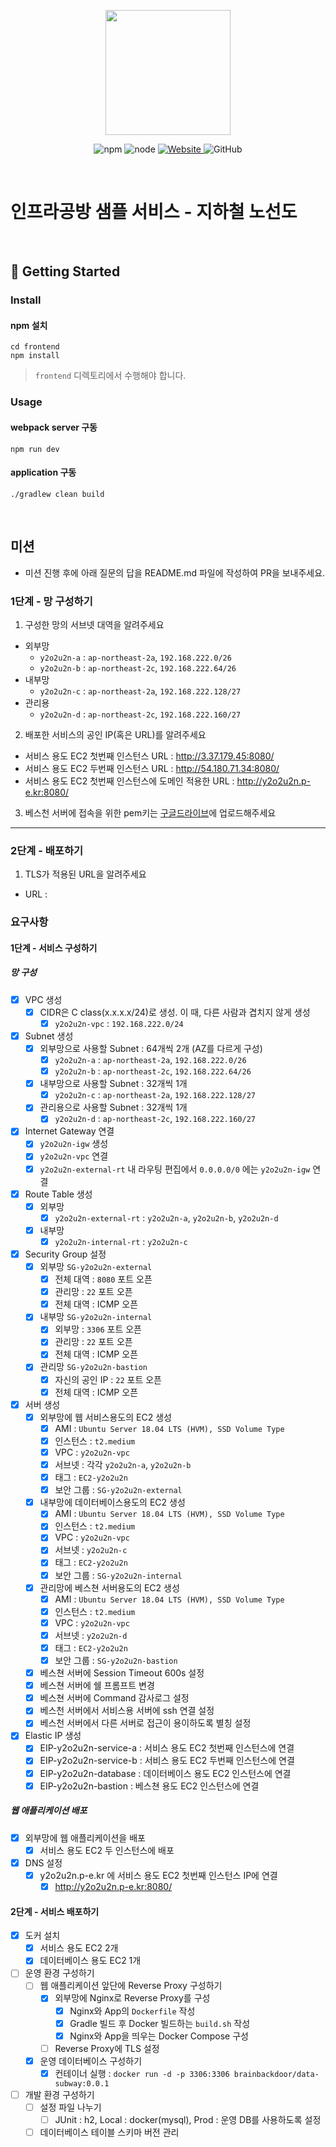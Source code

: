 <p align="center">
    <img width="200px;" src="https://raw.githubusercontent.com/woowacourse/atdd-subway-admin-frontend/master/images/main_logo.png"/>
</p>
<p align="center">
  <img alt="npm" src="https://img.shields.io/badge/npm-%3E%3D%205.5.0-blue">
  <img alt="node" src="https://img.shields.io/badge/node-%3E%3D%209.3.0-blue">
  <a href="https://edu.nextstep.camp/c/R89PYi5H" alt="nextstep atdd">
    <img alt="Website" src="https://img.shields.io/website?url=https%3A%2F%2Fedu.nextstep.camp%2Fc%2FR89PYi5H">
  </a>
  <img alt="GitHub" src="https://img.shields.io/github/license/next-step/atdd-subway-service">
</p>

<br>

# 인프라공방 샘플 서비스 - 지하철 노선도

<br>

## 🚀 Getting Started

### Install

#### npm 설치

```
cd frontend
npm install
```

> `frontend` 디렉토리에서 수행해야 합니다.

### Usage

#### webpack server 구동

```
npm run dev
```

#### application 구동

```
./gradlew clean build
```

<br>

## 미션

* 미션 진행 후에 아래 질문의 답을 README.md 파일에 작성하여 PR을 보내주세요.

### 1단계 - 망 구성하기

1. 구성한 망의 서브넷 대역을 알려주세요

- 외부망
    - `y2o2u2n-a` : `ap-northeast-2a`, `192.168.222.0/26`
    - `y2o2u2n-b` : `ap-northeast-2c`, `192.168.222.64/26`
- 내부망
    - `y2o2u2n-c` : `ap-northeast-2a`, `192.168.222.128/27`
- 관리용
    - `y2o2u2n-d` : `ap-northeast-2c`, `192.168.222.160/27`

2. 배포한 서비스의 공인 IP(혹은 URL)를 알려주세요

- 서비스 용도 EC2 첫번째 인스턴스 URL : http://3.37.179.45:8080/
- 서비스 용도 EC2 두번째 인스턴스 URL : http://54.180.71.34:8080/
- 서비스 용도 EC2 첫번째 인스턴스에 도메인 적용한 URL : http://y2o2u2n.p-e.kr:8080/

3. 베스천 서버에 접속을 위한 pem키는 [구글드라이브](https://drive.google.com/drive/folders/1dZiCUwNeH1LMglp8dyTqqsL1b2yBnzd1?usp=sharing)에
   업로드해주세요

---

### 2단계 - 배포하기

1. TLS가 적용된 URL을 알려주세요

- URL :

### 요구사항

#### 1단계 - 서비스 구성하기

##### 망 구성

- [x] VPC 생성
    - [x] CIDR은 C class(x.x.x.x/24)로 생성. 이 때, 다른 사람과 겹치지 않게 생성
        - [x] `y2o2u2n-vpc` : `192.168.222.0/24`
- [x] Subnet 생성
    - [x] 외부망으로 사용할 Subnet : 64개씩 2개 (AZ를 다르게 구성)
        - [x] `y2o2u2n-a` : `ap-northeast-2a`, `192.168.222.0/26`
        - [x] `y2o2u2n-b` : `ap-northeast-2c`, `192.168.222.64/26`
    - [x] 내부망으로 사용할 Subnet : 32개씩 1개
        - [x] `y2o2u2n-c` : `ap-northeast-2a`, `192.168.222.128/27`
    - [x] 관리용으로 사용할 Subnet : 32개씩 1개
        - [x] `y2o2u2n-d` : `ap-northeast-2c`, `192.168.222.160/27`
- [x] Internet Gateway 연결
    - [x] `y2o2u2n-igw` 생성
    - [x] `y2o2u2n-vpc` 연결
    - [x] `y2o2u2n-external-rt` 내 라우팅 편집에서 `0.0.0.0/0` 에는 `y2o2u2n-igw` 연결
- [x] Route Table 생성
    - [x] 외부망
        - [x] `y2o2u2n-external-rt` : `y2o2u2n-a`, `y2o2u2n-b`, `y2o2u2n-d`
    - [x] 내부망
        - [x] `y2o2u2n-internal-rt` : `y2o2u2n-c`
- [x] Security Group 설정
    - [x] 외부망 `SG-y2o2u2n-external`
        - [x] 전체 대역 : `8080` 포트 오픈
        - [x] 관리망 : `22` 포트 오픈
        - [x] 전체 대역 : ICMP 오픈
    - [x] 내부망 `SG-y2o2u2n-internal`
        - [x] 외부망 : `3306` 포트 오픈
        - [x] 관리망 : `22` 포트 오픈
        - [x] 전체 대역 : ICMP 오픈
    - [x] 관리망 `SG-y2o2u2n-bastion`
        - [x] 자신의 공인 IP : `22` 포트 오픈
        - [x] 전체 대역 : ICMP 오픈
- [x] 서버 생성
    - [x] 외부망에 웹 서비스용도의 EC2 생성
        - [x] AMI : `Ubuntu Server 18.04 LTS (HVM), SSD Volume Type`
        - [x] 인스턴스 : `t2.medium`
        - [x] VPC : `y2o2u2n-vpc`
        - [x] 서브넷 : 각각 `y2o2u2n-a`, `y2o2u2n-b`
        - [x] 태그 : `EC2-y2o2u2n`
        - [x] 보안 그룹 : `SG-y2o2u2n-external`
    - [x] 내부망에 데이터베이스용도의 EC2 생성
        - [x] AMI : `Ubuntu Server 18.04 LTS (HVM), SSD Volume Type`
        - [x] 인스턴스 : `t2.medium`
        - [x] VPC : `y2o2u2n-vpc`
        - [x] 서브넷 : `y2o2u2n-c`
        - [x] 태그 : `EC2-y2o2u2n`
        - [x] 보안 그룹 : `SG-y2o2u2n-internal`
    - [x] 관리망에 베스쳔 서버용도의 EC2 생성
        - [x] AMI : `Ubuntu Server 18.04 LTS (HVM), SSD Volume Type`
        - [x] 인스턴스 : `t2.medium`
        - [x] VPC : `y2o2u2n-vpc`
        - [x] 서브넷 : `y2o2u2n-d`
        - [x] 태그 : `EC2-y2o2u2n`
        - [x] 보안 그룹 : `SG-y2o2u2n-bastion`
    - [x] 베스쳔 서버에 Session Timeout 600s 설정
    - [x] 베스쳔 서버에 쉘 프롬프트 변경
    - [x] 베스쳔 서버에 Command 감사로그 설정
    - [x] 베스천 서버에서 서비스용 서버에 ssh 연결 설정
    - [x] 베스천 서버에서 다른 서버로 접근이 용이하도록 별칭 설정
- [x] Elastic IP 생성
    - [x] EIP-y2o2u2n-service-a : 서비스 용도 EC2 첫번째 인스턴스에 연결
    - [x] EIP-y2o2u2n-service-b : 서비스 용도 EC2 두번째 인스턴스에 연결
    - [x] EIP-y2o2u2n-database : 데이터베이스 용도 EC2 인스턴스에 연결
    - [x] EIP-y2o2u2n-bastion : 베스쳔 용도 EC2 인스턴스에 연결

##### 웹 애플리케이션 배포

- [x] 외부망에 웹 애플리케이션을 배포
    - [x] 서비스 용도 EC2 두 인스턴스에 배포
- [x] DNS 설정
    - [x] y2o2u2n.p-e.kr 에 서비스 용도 EC2 첫번째 인스턴스 IP에 연결
        - [x] http://y2o2u2n.p-e.kr:8080/

#### 2단계 - 서비스 배포하기

- [x] 도커 설치
    - [x] 서비스 용도 EC2 2개
    - [x] 데이터베이스 용도 EC2 1개
- [ ] 운영 환경 구성하기
    - [ ] 웹 애플리케이션 앞단에 Reverse Proxy 구성하기
        - [x] 외부망에 Nginx로 Reverse Proxy를 구성
            - [x] Nginx와 App의 `Dockerfile` 작성
            - [x] Gradle 빌드 후 Docker 빌드하는 `build.sh` 작성 
            - [x] Nginx와 App을 띄우는 Docker Compose 구성
        - [ ] Reverse Proxy에 TLS 설정
    - [x] 운영 데이터베이스 구성하기
        - [x] 컨테이너 실행 : `docker run -d -p 3306:3306 brainbackdoor/data-subway:0.0.1`
- [ ] 개발 환경 구성하기
    - [ ] 설정 파일 나누기
        - [ ] JUnit : h2, Local : docker(mysql), Prod : 운영 DB를 사용하도록 설정
    - [ ] 데이터베이스 테이블 스키마 버전 관리
